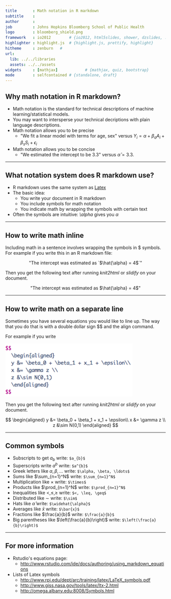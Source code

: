 ```yaml
---
title       : Math notation in R markdown
subtitle    : 
author      :  
job         : Johns Hopkins Bloomberg School of Public Health
logo        : bloomberg_shield.png
framework   : io2012        # {io2012, html5slides, shower, dzslides, ...}
highlighter : highlight.js  # {highlight.js, prettify, highlight}
hitheme     : zenburn   # 
url:
  lib: ../../libraries
  assets: ../../assets
widgets     : [mathjax]            # {mathjax, quiz, bootstrap}
mode        : selfcontained # {standalone, draft}
---
```






## Why math notation in R markdown?

* Math notation is the standard for technical descriptions of machine learning/statistical models.
* You may want to intersperse your technical decriptions with plain language descriptions. 
* Math notation allows you to be precise
  * "We fit a linear model with terms for age, sex" versus $Y_i = \alpha + \beta_a A_i + \beta_s S_i + \epsilon_i$
* Math notation allows you to be concise
  * "We estimated the intercept to be 3.3" versus $\hat{\alpha}=3.3$. 

---

## What notation system does R markdown use?

* R markdown uses the same system as [Latex](http://en.wikipedia.org/wiki/LaTeX) 
* The basic idea:
  * You write your document in R markdown
  * You include symbols for math notation
  * You indicate math by wrapping the symbols with certain text
* Often the symbols are intuitive: _\alpha_ gives you $\alpha$

---

## How to write math inline

Including math in a sentence involves wrapping the symbols in $ symbols. For
example if you write this in an R markdown file:

<center> "The intercept was estimated as `$\hat{\alpha} = 4$`" </center>

Then you get the following text after running _knit2html_ or _slidify_ on your document. 

<center> "The intercept was estimated as $\hat{\alpha} = 4$" </center>

---

## How to write math on a separate line

Sometimes you have several equations you would like to line up. The
way that you do that is with a double dollar sign \$$ and the align command.

For example if you write

<img class=center src=../../assets/img/mathNotation/aligned.png width='400px'/>

Then you get the following text after running _knit2html_ or _slidify_ on your document. 

$$
  \begin{aligned}
  y &= \beta_0 + \beta_1 + x_1 + \epsilon\\
  x &= \gamma z \\
  z &\sim N(0,1)
  \end{aligned}
$$

---

## Common symbols

* Subscripts to get $a_{b}$ write: `$a_{b}$`
* Superscripts write $a^{b}$ write: `$a^{b}$`
* Greek letters like $\alpha, \beta, \ldots$ write: `$\alpha, \beta, \ldots$`
* Sums like $\sum_{n=1}^N$ write: `$\sum_{n=1}^N$`
* Multiplication like $\times$ write: `$\times$`
* Products like $\prod_{n=1}^N$ write: `$\prod_{n=1}^N$`
* Inequalities like $<, \leq, \geq$ write: `$<, \leq, \geq$`
* Distributed like $\sim$ write: `$\sim$`
* Hats like $\widehat{\alpha}$ write: `$\widehat{\alpha}$`
* Averages like $\bar{x}$ write: `$\bar{x}$`
* Fractions like $\frac{a}{b}$ write: `$\frac{a}{b}$`
* Big parentheses like $\left(\frac{a}{b}\right)$ write: `$\left(\frac{a}{b}\right)$`


---

## For more information

* Rstudio's equations page:
  * http://www.rstudio.com/ide/docs/authoring/using_markdown_equations
* Lists of Latex symbols
  * http://www.rpi.edu/dept/arc/training/latex/LaTeX_symbols.pdf
  * http://www.giss.nasa.gov/tools/latex/ltx-2.html
  * http://omega.albany.edu:8008/Symbols.html




